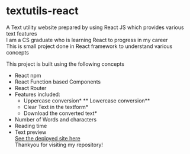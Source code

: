 # textutils-react
A Text utility website prepared by using React JS which provides various text features<br />
I am a CS graduate who is learning React to progress in my career<br />
This is small project done in React framework to understand various concepts<br />

This project is built using the following concepts

* React npm
* React Function based Components
* React Router
* Features included:
  * Uppercase conversion*
  ** Lowercase conversion**
  * Clear Text in the textform*
  * Download the converted text*
* Number of Words and characters
* Reading time
* Text preview<br />
[See the deployed site here](https://textutils-react-bharathkumar-18.netlify.app/)<br />
Thankyou for visiting my repository!
